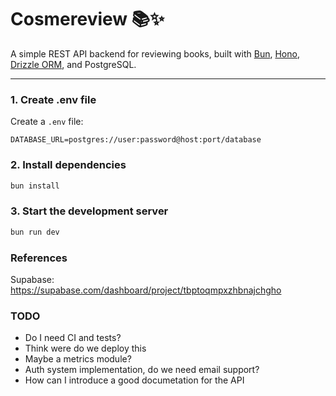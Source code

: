 # Cosmereview 📚✨

A simple REST API backend for reviewing books, built with [Bun](https://bun.sh/), [Hono](https://hono.dev/), [Drizzle ORM](https://orm.drizzle.team/), and PostgreSQL.

---

### 1. Create .env file

Create a `.env` file:

```env
DATABASE_URL=postgres://user:password@host:port/database
```

### 2. Install dependencies

```bash
bun install
```

### 3. Start the development server

```bash
bun run dev
```

### References

Supabase: https://supabase.com/dashboard/project/tbptoqmpxzhbnajchgho

### TODO

- Do I need CI and tests?
- Think were do we deploy this
- Maybe a metrics module?
- Auth system implementation, do we need email support?
- How can I introduce a good documetation for the API
